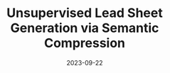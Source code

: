 ---
title: "Unsupervised Lead Sheet Generation via Semantic Compression"
collection: publications
permalink: /publication/leadae
authors: Zachary Novack, Nikita Srivatsan, Taylor Berg-Kirkpatrick, Julian McAuley
excerpt: 'This work presents a novel method Lead-AE for conditional lead sheet generation, leveraging a discrete auto-encoder setup that allows for fully unsupervised training.'
date: 2023-09-22
# venue: ['International Conference on Learning Representations (ICLR), 2023', 'Spotlight at NeurIPS Workshop on The Benefits of Higher-Order Optimization in Machine Learning, 2022']
paperurl: 'https://zacharynovack.github.io/lead_sheet_gen.pdf'
# code: 'https://github.com/zacharynovack/leadae'
abs_title: leadae_2023_abs
bib_title: leadae_2023_bib
pub_status: 'preprint'
citation: '@misc{novack2023leadae,<br />
title={Unsupervised Lead Sheet Generation via Semantic Compression},<br />
author={Novack, Zachary and Srivatsan, Nikita and Berg-Kirkpatrick, Taylor and McAuley, Julian},<br />
year={2023} }'
---